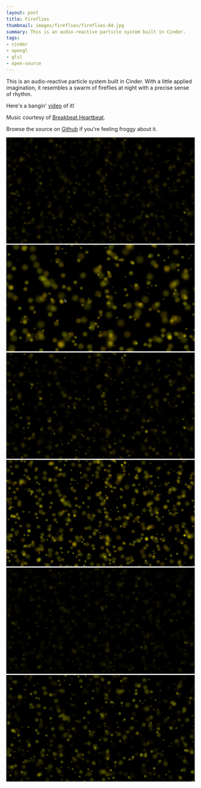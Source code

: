 ```yaml
---
layout: post
title: Fireflies
thumbnail: images/fireflies/fireflies-04.jpg
summary: This is an audio-reactive particle system built in Cinder.
tags:
- cinder
- opengl
- glsl
- open-source
---
```


[Fireflies-01]: /images/fireflies/fireflies-01.jpg "Fireflies 01"
[Fireflies-02]: /images/fireflies/fireflies-02.jpg "Fireflies 02"
[Fireflies-03]: /images/fireflies/fireflies-03.jpg "Fireflies 03"
[Fireflies-04]: /images/fireflies/fireflies-04.jpg "Fireflies 04"
[Fireflies-05]: /images/fireflies/fireflies-05.jpg "Fireflies 05"
[Fireflies-06]: /images/fireflies/fireflies-06.jpg "Fireflies 06"

This is an audio-reactive particle system built in Cinder. With a little applied imagination, it resembles a swarm of fireflies at night with a precise sense of rhythm.

Here's a bangin' [video](https://youtu.be/9qY0NuQv5ZQ) of it!

Music courtesy of [Breakbeat Heartbeat](https://soundcloud.com/breakbeatheartbeat).

Browse the source on [Github](https://github.com/arrisray/Cinder-Sketches) if you're feeling froggy about it.

![Fireflies 01][fireflies-01]
![Fireflies 02][fireflies-02]
![Fireflies 03][fireflies-03]
![Fireflies 04][fireflies-04]
![Fireflies 05][fireflies-05]
![Fireflies 06][fireflies-06]
